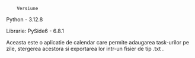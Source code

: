         Versiune
Python - 3.12.8

Librarie:
PySide6 - 6.8.1

Aceasta este o aplicatie de calendar care permite adaugarea task-urilor pe zile, stergerea acestora si exportarea lor intr-un fisier de tip .txt .

